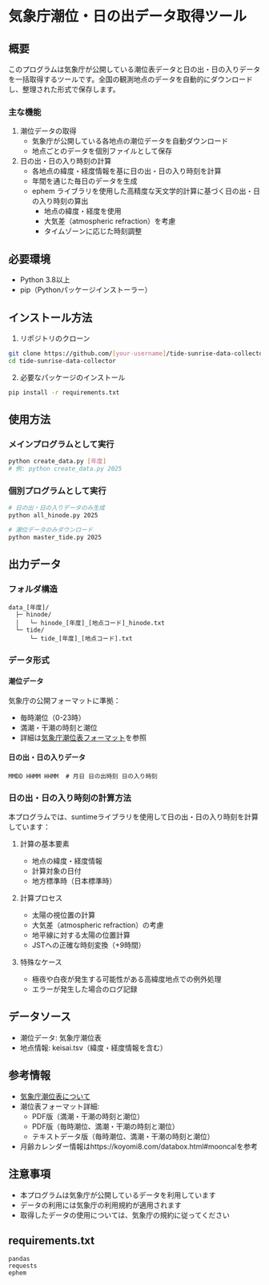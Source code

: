 # 気象庁潮位・日の出データ取得ツール

## 概要
このプログラムは気象庁が公開している潮位表データと日の出・日の入りデータを一括取得するツールです。全国の観測地点のデータを自動的にダウンロードし、整理された形式で保存します。

### 主な機能
1. 潮位データの取得
   - 気象庁が公開している各地点の潮位データを自動ダウンロード
   - 地点ごとのデータを個別ファイルとして保存
2. 日の出・日の入り時刻の計算
   - 各地点の緯度・経度情報を基に日の出・日の入り時刻を計算
   - 年間を通じた毎日のデータを生成
   - ephem ライブラリを使用した高精度な天文学的計算に基づく日の出・日の入り時刻の算出
     - 地点の緯度・経度を使用
     - 大気差（atmospheric refraction）を考慮
     - タイムゾーンに応じた時刻調整

## 必要環境
- Python 3.8以上
- pip（Pythonパッケージインストーラー）

## インストール方法
1. リポジトリのクローン
```bash
git clone https://github.com/[your-username]/tide-sunrise-data-collector.git
cd tide-sunrise-data-collector
```

2. 必要なパッケージのインストール
```bash
pip install -r requirements.txt
```

## 使用方法
### メインプログラムとして実行
```bash
python create_data.py [年度]
# 例: python create_data.py 2025
```

### 個別プログラムとして実行
```bash
# 日の出・日の入りデータのみ生成
python all_hinode.py 2025

# 潮位データのみダウンロード
python master_tide.py 2025
```

## 出力データ
### フォルダ構造
```
data_[年度]/
  ├─ hinode/
  │   └─ hinode_[年度]_[地点コード]_hinode.txt
  └─ tide/
      └─ tide_[年度]_[地点コード].txt
```

### データ形式
#### 潮位データ
気象庁の公開フォーマットに準拠：
- 毎時潮位（0-23時）
- 満潮・干潮の時刻と潮位
- 詳細は[気象庁潮位表フォーマット](https://www.data.jma.go.jp/gmd/kaiyou/db/tide/suisan/readme.html)を参照

#### 日の出・日の入りデータ
```
MMDD HHMM HHMM  # 月日 日の出時刻 日の入り時刻
```

### 日の出・日の入り時刻の計算方法
本プログラムでは、suntimeライブラリを使用して日の出・日の入り時刻を計算しています：

1. 計算の基本要素
   - 地点の緯度・経度情報
   - 計算対象の日付
   - 地方標準時（日本標準時）

2. 計算プロセス
   - 太陽の視位置の計算
   - 大気差（atmospheric refraction）の考慮
   - 地平線に対する太陽の位置計算
   - JSTへの正確な時刻変換（+9時間）

3. 特殊なケース
   - 極夜や白夜が発生する可能性がある高緯度地点での例外処理
   - エラーが発生した場合のログ記録

## データソース
- 潮位データ: 気象庁潮位表
- 地点情報: keisai.tsv（緯度・経度情報を含む）

## 参考情報
- [気象庁潮位表について](https://www.data.jma.go.jp/gmd/kaiyou/db/tide/suisan/readme.html)
- 潮位表フォーマット詳細:
  - PDF版（満潮・干潮の時刻と潮位）
  - PDF版（毎時潮位、満潮・干潮の時刻と潮位）
  - テキストデータ版（毎時潮位、満潮・干潮の時刻と潮位）
- 月齢カレンダー情報はhttps://koyomi8.com/databox.html#mooncalを参考

## 注意事項
- 本プログラムは気象庁が公開しているデータを利用しています
- データの利用には気象庁の利用規約が適用されます
- 取得したデータの使用については、気象庁の規約に従ってください

## requirements.txt
```
pandas
requests
ephem
```